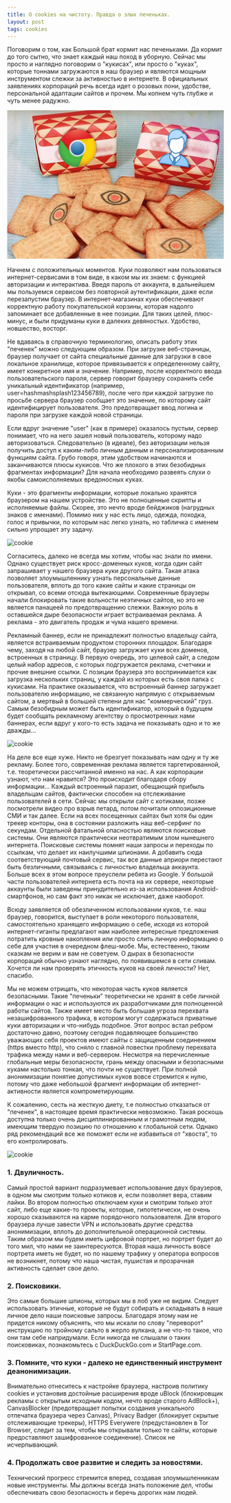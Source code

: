 ```yaml
---
title: О cookies на чистоту. Правда о злых печеньках.
layout: post
tags: cookies
---
```


<b class="bukvica"></b>Поговорим о том, как Большой брат кормит нас печеньками. Да кормит до того сытно, что знает каждый наш поход в уборную. Сейчас мы просто и наглядно поговорим о "кукисах", или просто о "куках", которые тоннами загружаются в наш браузер и являются мощным инструментом слежки за активностью в интернете. В официальных заявлениях корпораций речь всегда идет о розовых пони, удобстве, персональной адаптации сайтов и прочем. Мы копнем чуть глубже и чуть менее радужно.

![cookie](/images/posts/about-cookies/0.jpg)

Начнем с положительных моментов. Куки позволяют нам пользоваться интернет-сервисами в том виде, в каком мы их знаем: с функцией авторизации и интерактива. Введя пароль от аккаунта, в дальнейшем мы пользуемся сервисом без повторной аутентификации, даже если перезапустим браузер. В интернет-магазинах куки обеспечивают корректную работу покупательской корзины, которая надолго запоминает все добавленные в нее позиции. Для таких целей, плюс-минус, и были придуманы куки в далеких девяностых. Удобство, новшество, восторг.

Не вдаваясь в справочную терминологию, описать работу этих "печенек" можно следующим образом. При загрузке веб-страницы, браузер получает от сайта специальные данные для загрузки в свое локальное хранилище, которое привязывается к определенному сайту, имеет конкретное имя и значение. Например, после корректного ввода пользовательского пароля, сервер говорит браузеру сохранить себе уникальный идентификатор (например, user=hashmashsplash123456789), после чего при каждой загрузке по просьбе сервера браузер сообщает это значение, по которому сайт идентифицирует пользователя. Это предотвращает ввод логина и пароля при загрузке каждой новой страницы. 

Если вдруг значение "user" (как в примере) оказалось пустым, сервер понимает, что на него зашел новый пользователь, которому надо авторизоваться. Следовательно (в идеале), без авторизации нельзя получить доступ к каким-либо личным данным и персонализированным функциям сайта. Грубо говоря, этим удобством начинаются и заканчиваются плюсы кукисов.
Что же плохого в этих безобидных фрагментах информации? Для начала необходимо развеять слухи о якобы самоисполняемых вредоносных куках. 

Куки - это фрагменты информации, которые локально хранятся браузером на нашем устройстве. Это не полноценные скрипты и исполняемые файлы. Скорее, это нечто вроде бейджиков (нагрудных знаков с именами). Помимо них у нас есть лицо, одежда, походка, голос и привычки, по которым нас легко узнать, но табличка с именем сильно упрощает эту задачу.

![cookie](/images/about-cookies/1.jpg)

Согласитесь, далеко не всегда мы хотим, чтобы нас знали по имени. Однако существует риск кросс-доменных куков, когда один сайт запрашивает у нашего браузера куки другого сайта. Такая атака позволяет злоумышленнику узнать персональные данные пользователя, вплоть до того какие сайты и какие страницы он открывал, со всеми отсюда вытекающими. Современные браузеры начали блокировать такие вольности неэтичных сайтов, но это не является панацеей по предотвращению слежки. Важную роль в оставшейся дыре безопасности играет встраиваемая реклама. А реклама - это двигатель продаж и чума нашего времени.

Рекламный баннер, если не принадлежит полностью владельцу сайта, является встраиваемым продуктом сторонних площадок. Благодаря чему, заходя на любой сайт, браузер загружает куки всех доменов, встроенных в страницу. В первую очередь, это целевой сайт, а следом целый набор адресов, с которых подгружается реклама, счетчики и прочие внешние ссылки. С позиции браузера это воспринимается как загрузка нескольких страниц, у каждой из которых есть своя папка с кукисами. На практике оказывается, что встроенный баннер загружает пользователю информацию, не связанную напрямую с открываемым сайтом, а мертвый в большей степени для нас "коммерческий" груз. Самым безобидным может быть идентификатор, который в будущем будет сообщать рекламному агентству о просмотренных нами баннерах, если вдруг у кого-то есть задача не показывать одно и то же дважды...

![cookie](/images/about-cookies/2.jpg)

На деле все еще хуже. Никто не брезгует показывать нам одну и ту же рекламу. Более того, современная реклама является таргетированной, т.е. теоретически рассчитанной именно на нас. А как корпорации узнают, что нам нравится? Это происходит благодаря сбору информации...
Каждый встроенный паразит, обещающий прибыль владельцам сайтов, фактически способен на отслеживание пользователей в сети. Сейчас мы открыли сайт с котиками, позже посмотрели видео про взрыв петард, потом почитали оппозиционные СМИ и так далее. Если на всех посещенных сайтах был хотя бы один трекер конторы, она в состоянии разложить наш веб-серфинг по секундам. Отдельной фатальной опасностью являются поисковые системы. Они являются практически неотвратимым злом нынешнего интернета. Поисковые системы помнят наши запросы и переходы по ссылкам, что делает их наилучшими шпионами. А добавить сюда соответствующий почтовый сервис, так все данные априори перестают быть безличными, связываясь с личностью владельца аккаунта. Больше всех в этом вопросе преуспели ребята из Google. У большой части пользователей интернета есть почта на их сервере, некоторые аккаунты были заведены принудительно из-за использования Android-смартфонов, но сам факт это никак не исключает, даже наоборот.

Всюду заявляется об обезличенном использовании куков, т.е. наш браузер, говорится, выступает в роли некоторого пользователя, самостоятельно хранящего информацию о себе, исходя из которой интернет-гиганты предлагают нам наиболее интересные предложения потратить кровные накопления или просто слить личную информацию о себе для участия в очередном флеш-мобе. Мы, естественно, таким сказкам не верим и вам не советуем. О дырах в безопасности корпораций обычно узнают наглядно, по появившемся в сети сливам. Хочется ли нам проверять этичность куков на своей личности? Нет, спасибо.

Мы не можем отрицать, что некоторая часть куков является безопасными. Такие "печеньки" теоретически не хранят в себе личной информации о нас и используются их разработчиками для полноценной работы сайтов. Также имеет место быть большая угроза перехвата незашифрованного трафика, в котором могут содержаться приватные куки авторизации и что-нибудь подобное. Этот вопрос встал ребром достаточно давно, поэтому сегодня подавляющее большинство уважающих себя проектов имеют сайты с защищенным соединением (https вместо http), что сняло с главной повестки проблему перехвата трафика между нами и веб-сервером. Несмотря на перечисленные глобальные меры безопасности, грань между опасными и безопасными куками настолько тонкая, что почти не существует. При полной анонимизации понятие допустимых куков вовсе стремится к нулю, потому что даже небольшой фрагмент информации об интернет-активности является компрометирующим.

К сожалению, сесть на жесткую диету, т.е полностью отказаться от "печенек", в настоящее время практически невозможно. Такая роскошь доступна только очень дисциплинированным и грамотным людям, имеющим твердую позицию по отношению к глобальной сети. Однако ряд рекомендаций все же поможет если не избавиться от "хвоста", то его контролировать.

![cookie](/images/about-cookies/3.jpg)

### 1. Двуличность.
Самый простой вариант подразумевает использование двух браузеров, в одном мы смотрим только котиков и, если позволяет вера, ставим лайки. Во втором полностью отключаем куки и смотрим только этот сайт, либо еще какие-то проекты, которые, гипотетически, не очень хорошо сказываются на карме порядочного пользователя. Для второго браузера лучше завести VPN и использовать другие средства анонимизации, вплоть до дополнительной операционной системы. Таким образом мы будем иметь цифровой портрет, но портрет будет до того мил, что нами не заинтересуются. Вторая наша личность вовсе портрета иметь не будет, но по нашему трафику у оператора вопросов не возникнет, потому что наша чистая, пушистая и прозрачная активность сделает свое дело.

### 2. Поисковики.
Это самые большие шпионы, которых мы в лоб уже не видим. Следует использовать этичные, которые не будут собирать и складывать в наше личное дело наши поисковые запросы. Благодаря этому нам не придется никому объяснять, что мы искали по слову "переворот" инструкцию по тройному сальто в жерло вулкана, а не что-то такое, что они там себе напридумали. Если никогда не слышали о таких поисковиках, познакомьтесь с DuckDuckGo.com и StartPage.com.

### 3. Помните, что куки - далеко не единственный инструмент деанонимизации.
Внимательно отнеситесь к настройке браузера, настроив политику cookies и установив достойные расширения вроде uBlock (блокировщик рекламы с открытым исходным кодом, нечто вроде старого AdBlock+), CanvasBlocker (предотвращает попытки создания уникального отпечатка браузера через Canvas), Privacy Badger (блокирует скрытые отслеживающие трекеры), HTTPS Everywere (предустановлен в Tor Browser, следит за тем, чтобы мы открывали только те сайты, которые предоставляют зашифрованное соединение). Список не исчерпывающий.

### 4. Продолжать свое развитие и следить за новостями. 
Технический прогресс стремится вперед, создавая злоумышленникам новые инструменты. Мы должны всегда знать положение дел, чтобы обеспечивать свою безопасность и беречь дорогих нам людей.
